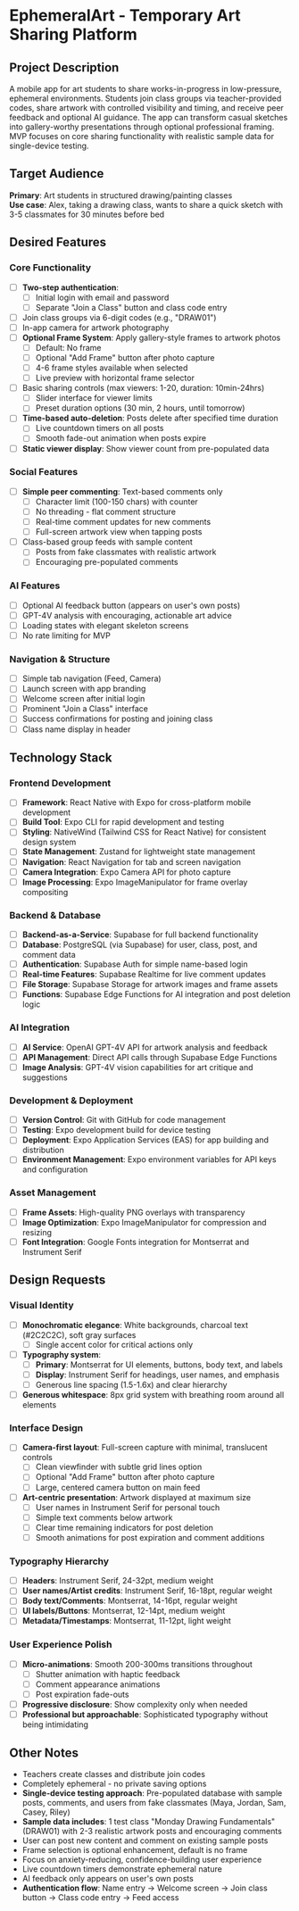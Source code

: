 # EphemeralArt - Temporary Art Sharing Platform

## Project Description
A mobile app for art students to share works-in-progress in low-pressure, ephemeral environments. Students join class groups via teacher-provided codes, share artwork with controlled visibility and timing, and receive peer feedback and optional AI guidance. The app can transform casual sketches into gallery-worthy presentations through optional professional framing. MVP focuses on core sharing functionality with realistic sample data for single-device testing.

## Target Audience
**Primary**: Art students in structured drawing/painting classes  
**Use case**: Alex, taking a drawing class, wants to share a quick sketch with 3-5 classmates for 30 minutes before bed

## Desired Features

### Core Functionality
- [ ] **Two-step authentication**: 
   - [ ] Initial login with email and password
   - [ ] Separate "Join a Class" button and class code entry
- [ ] Join class groups via 6-digit codes (e.g., "DRAW01")
- [ ] In-app camera for artwork photography
- [ ] **Optional Frame System**: Apply gallery-style frames to artwork photos
   - [ ] Default: No frame
   - [ ] Optional "Add Frame" button after photo capture
   - [ ] 4-6 frame styles available when selected
   - [ ] Live preview with horizontal frame selector
- [ ] Basic sharing controls (max viewers: 1-20, duration: 10min-24hrs)
   - [ ] Slider interface for viewer limits
   - [ ] Preset duration options (30 min, 2 hours, until tomorrow)
- [ ] **Time-based auto-deletion**: Posts delete after specified time duration
   - [ ] Live countdown timers on all posts
   - [ ] Smooth fade-out animation when posts expire
- [ ] **Static viewer display**: Show viewer count from pre-populated data

### Social Features
- [ ] **Simple peer commenting**: Text-based comments only
   - [ ] Character limit (100-150 chars) with counter
   - [ ] No threading - flat comment structure
   - [ ] Real-time comment updates for new comments
   - [ ] Full-screen artwork view when tapping posts
- [ ] Class-based group feeds with sample content
   - [ ] Posts from fake classmates with realistic artwork
   - [ ] Encouraging pre-populated comments

### AI Features
- [ ] Optional AI feedback button (appears on user's own posts)
- [ ] GPT-4V analysis with encouraging, actionable art advice
- [ ] Loading states with elegant skeleton screens
- [ ] No rate limiting for MVP

### Navigation & Structure
- [ ] Simple tab navigation (Feed, Camera)
- [ ] Launch screen with app branding
- [ ] Welcome screen after initial login
- [ ] Prominent "Join a Class" interface
- [ ] Success confirmations for posting and joining class
- [ ] Class name display in header

## Technology Stack

### Frontend Development
- [ ] **Framework**: React Native with Expo for cross-platform mobile development
- [ ] **Build Tool**: Expo CLI for rapid development and testing
- [ ] **Styling**: NativeWind (Tailwind CSS for React Native) for consistent design system
- [ ] **State Management**: Zustand for lightweight state management
- [ ] **Navigation**: React Navigation for tab and screen navigation
- [ ] **Camera Integration**: Expo Camera API for photo capture
- [ ] **Image Processing**: Expo ImageManipulator for frame overlay compositing

### Backend & Database
- [ ] **Backend-as-a-Service**: Supabase for full backend functionality
- [ ] **Database**: PostgreSQL (via Supabase) for user, class, post, and comment data
- [ ] **Authentication**: Supabase Auth for simple name-based login
- [ ] **Real-time Features**: Supabase Realtime for live comment updates
- [ ] **File Storage**: Supabase Storage for artwork images and frame assets
- [ ] **Functions**: Supabase Edge Functions for AI integration and post deletion logic

### AI Integration
- [ ] **AI Service**: OpenAI GPT-4V API for artwork analysis and feedback
- [ ] **API Management**: Direct API calls through Supabase Edge Functions
- [ ] **Image Analysis**: GPT-4V vision capabilities for art critique and suggestions

### Development & Deployment
- [ ] **Version Control**: Git with GitHub for code management
- [ ] **Testing**: Expo development build for device testing
- [ ] **Deployment**: Expo Application Services (EAS) for app building and distribution
- [ ] **Environment Management**: Expo environment variables for API keys and configuration

### Asset Management
- [ ] **Frame Assets**: High-quality PNG overlays with transparency
- [ ] **Image Optimization**: Expo ImageManipulator for compression and resizing
- [ ] **Font Integration**: Google Fonts integration for Montserrat and Instrument Serif

## Design Requests

### Visual Identity
- [ ] **Monochromatic elegance**: White backgrounds, charcoal text (#2C2C2C), soft gray surfaces
   - [ ] Single accent color for critical actions only
- [ ] **Typography system**: 
   - [ ] **Primary**: Montserrat for UI elements, buttons, body text, and labels
   - [ ] **Display**: Instrument Serif for headings, user names, and emphasis
   - [ ] Generous line spacing (1.5-1.6x) and clear hierarchy
- [ ] **Generous whitespace**: 8px grid system with breathing room around all elements

### Interface Design
- [ ] **Camera-first layout**: Full-screen capture with minimal, translucent controls
   - [ ] Clean viewfinder with subtle grid lines option
   - [ ] Optional "Add Frame" button after photo capture
   - [ ] Large, centered camera button on main feed
- [ ] **Art-centric presentation**: Artwork displayed at maximum size
   - [ ] User names in Instrument Serif for personal touch
   - [ ] Simple text comments below artwork
   - [ ] Clear time remaining indicators for post deletion
   - [ ] Smooth animations for post expiration and comment additions

### Typography Hierarchy
- [ ] **Headers**: Instrument Serif, 24-32pt, medium weight
- [ ] **User names/Artist credits**: Instrument Serif, 16-18pt, regular weight  
- [ ] **Body text/Comments**: Montserrat, 14-16pt, regular weight
- [ ] **UI labels/Buttons**: Montserrat, 12-14pt, medium weight
- [ ] **Metadata/Timestamps**: Montserrat, 11-12pt, light weight

### User Experience Polish
- [ ] **Micro-animations**: Smooth 200-300ms transitions throughout
   - [ ] Shutter animation with haptic feedback
   - [ ] Comment appearance animations
   - [ ] Post expiration fade-outs
- [ ] **Progressive disclosure**: Show complexity only when needed
- [ ] **Professional but approachable**: Sophisticated typography without being intimidating

## Other Notes
- Teachers create classes and distribute join codes
- Completely ephemeral - no private saving options
- **Single-device testing approach**: Pre-populated database with sample posts, comments, and users from fake classmates (Maya, Jordan, Sam, Casey, Riley)
- **Sample data includes**: 1 test class "Monday Drawing Fundamentals" (DRAW01) with 2-3 realistic artwork posts and encouraging comments
- User can post new content and comment on existing sample posts
- Frame selection is optional enhancement, default is no frame
- Focus on anxiety-reducing, confidence-building user experience
- Live countdown timers demonstrate ephemeral nature
- AI feedback only appears on user's own posts
- **Authentication flow**: Name entry → Welcome screen → Join class button → Class code entry → Feed access